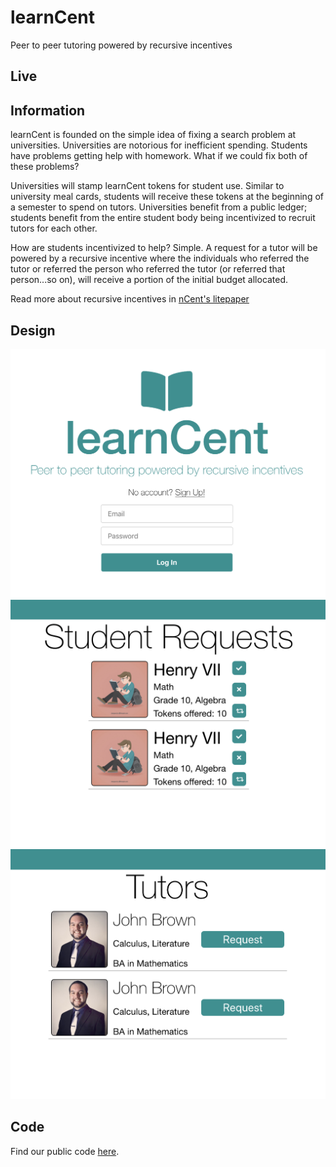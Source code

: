 # learnCent
Peer to peer tutoring powered by recursive incentives

## Live
  <!-- Learn about [learnCent]() -->

## Information
learnCent is founded on the simple idea of fixing a search problem at universities. Universities are notorious for inefficient spending. Students have problems getting help with homework. What if we could fix both of these problems?

Universities will stamp learnCent tokens for student use. Similar to university meal cards, students will receive these tokens at the beginning of a semester to spend on tutors. Universities benefit from a public ledger; students benefit from the entire student body being incentivized to recruit tutors for each other.

How are students incentivized to help? Simple. A request for a tutor will be powered by a recursive incentive where the individuals who referred the tutor or referred the person who referred the tutor (or referred that person...so on), will receive a portion of the initial budget allocated.

Read more about recursive incentives in [nCent's litepaper](https://ncent.io/Applications/landingPage/LitePaper.pdf)

## Design

<img src="./images/login.png"/>

<img src="./images/students.png"/>

<img src="./images/tutors.png"/>

## Code
Find our public code [here](https://github.com/Wittiest/ncent.github.io/blob/master/hackCent/August2018/learnCent).
